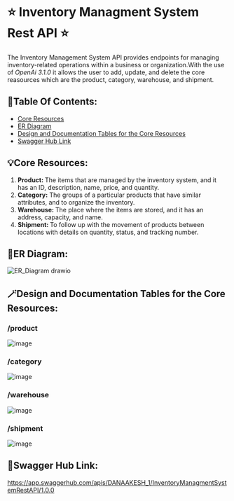 # ⭐ Inventory Managment System Rest API ⭐
The Inventory Management System API provides endpoints for managing inventory-related operations within a business or organization.With the use of _OpenAi 3.1.0_ it allows the user to add, update, and delete the core reasources which are the product, category, warehouse, and shipment.
## 🔖Table Of Contents:
- [Core Resources](#core-resources)
- [ER Diagram](#er-diagram)
- [Design and Documentation Tables for the Core Resources](#design-and-documentation-tables-for-the-core-resources)
- [Swagger Hub Link](#swagger-hub-link)
## 💡Core Resources:
<ol>
  <li>
    <b>Product: </b> 
    The items that are managed by the inventory system, and it has an ID, description, name, price, and quantity.
  </li>
  <li>
    <b>Category:</b>
    The groups of a particular products that have similar attributes, and to organize the inventory.
  </li>
  <li>
    <b>Warehouse: </b>
    The place where the items are stored, and it has an address, capacity, and name.
  </li>
  <li>
    <b>Shipment: </b>
    To follow up with the movement of products between locations with details on quantity, status, and tracking number.
  </li>
</ol>

## 💠ER Diagram:
![ER_Diagram drawio](https://github.com/dana-akesh/Inventory_managment_system_api/assets/86303193/cfc080e9-bf7e-41d0-9d13-de69df9503b0)

## 🪄Design and Documentation Tables for the Core Resources:
### /product
![image](https://github.com/dana-akesh/Inventory_managment_system_api/assets/86303193/5a74590c-94c1-4526-9ab6-b876d8d8d30f)

### /category
![image](https://github.com/dana-akesh/Inventory_managment_system_api/assets/86303193/20547197-c952-4ed1-bc61-7c4c668a9a0b)

### /warehouse
![image](https://github.com/dana-akesh/Inventory_managment_system_api/assets/86303193/55ea4647-1f98-432f-b97f-1e808b7de497)

### /shipment
![image](https://github.com/dana-akesh/Inventory_managment_system_api/assets/86303193/d1fe28ed-e272-4fd2-91ef-6a7648b4c70f)

## 🔗Swagger Hub Link:
https://app.swaggerhub.com/apis/DANAAKESH_1/InventoryManagmentSystemRestAPI/1.0.0
